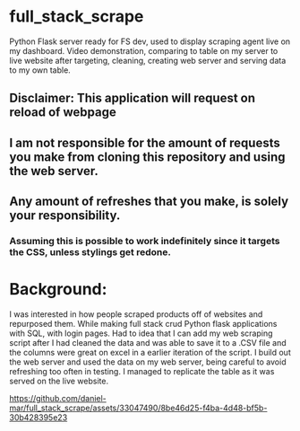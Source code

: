 # full_stack_scrape
Python Flask server ready for FS dev, used to display scraping agent live on my dashboard.
Video demonstration, comparing to table on my server to live website after targeting, cleaning, creating web server and serving data to my own table.

## Disclaimer: This application will request on reload of webpage
## I am not responsible for the amount of requests you make from cloning this repository and using the web server.
## Any amount of refreshes that you make, is solely your responsibility.
### Assuming this is possible to work indefinitely since it targets the CSS, unless stylings get redone.

# Background: 
I was interested in how people scraped products off of websites and repurposed them. While making full stack crud Python flask applications with SQL, with login pages.
Had to idea that I can add my web scraping script after I had cleaned the data and was able to save it to a .CSV file and the columns were great on excel in a earlier iteration of the script.
I build out the web server and used the data on my web server, being careful to avoid refreshing too often in testing.
I managed to replicate the table as it was served on the live website.

https://github.com/daniel-mar/full_stack_scrape/assets/33047490/8be46d25-f4ba-4d48-bf5b-30b428395e23

